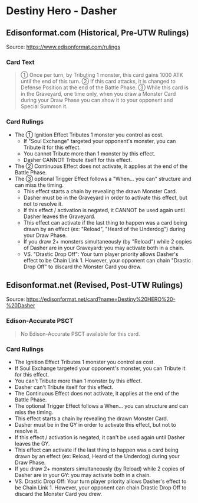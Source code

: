# Destiny Hero - Dasher

## Edisonformat.com (Historical, Pre-UTW Rulings)

Source: https://www.edisonformat.com/rulings

### Card Text

> ① Once per turn, by Tributing 1 monster, this card gains 1000 ATK until the end of this turn. ② If this card attacks, it is changed to Defense Position at the end of the Battle Phase. ③ While this card is in the Graveyard, one time only, when you draw a Monster Card during your Draw Phase you can show it to your opponent and Special Summon it.

### Card Rulings

*   The ① Ignition Effect Tributes 1 monster you control as cost.
    *   If "Soul Exchange" targeted your opponent's monster, you can Tribute it for this effect.
    *   You cannot Tribute more than 1 monster by this effect.
    *   Dasher CANNOT Tribute itself for this effect.
*   The ② Continuous Effect does not activate, it applies at the end of the Battle Phase.
*   The ③ optional Trigger Effect follows a "When... you can" structure and can miss the timing.
    *   This effect starts a chain by revealing the drawn Monster Card.
    *   Dasher must be in the Graveyard in order to activate this effect, but not to resolve it.
    *   If this effect / activation is negated, it CANNOT be used again until Dasher leaves the Graveyard.
    *   This effect can activate if the last thing to happen was a card being drawn by an effect (ex: "Reload", "Heard of the Underdog") during your Draw Phase.
    *   If you draw 2+ monsters simultaneously (by "Reload") while 2 copies of Dasher are in your Graveyard: you may activate both in a chain.
    *   VS. "Drastic Drop Off": Your turn player priority allows Dasher's effect to be Chain Link 1. However, your opponent can chain "Drastic Drop Off" to discard the Monster Card you drew.

## Edisonformat.net (Revised, Post-UTW Rulings)

Source: https://edisonformat.net/card?name=Destiny%20HERO%20-%20Dasher

### Edison-Accurate PSCT

> No Edison-Accurate PSCT available for this card.

### Card Rulings

*   The Ignition Effect Tributes 1 monster you control as cost.
*   If Soul Exchange targeted your opponent's monster, you can Tribute it for this effect.
*   You can't Tribute more than 1 monster by this effect.
*   Dasher can't Tribute itself for this effect.
*   The Continuous Effect does not activate, it applies at the end of the Battle Phase.
*   The optional Trigger Effect follows a When... you can structure and can miss the timing.
*   This effect starts a chain by revealing the drawn Monster Card.
*   Dasher must be in the GY in order to activate this effect, but not to resolve it.
*   If this effect / activation is negated, it can't be used again until Dasher leaves the GY.
*   This effect can activate if the last thing to happen was a card being drawn by an effect (ex: Reload, Heard of the Underdog) during your Draw Phase.
*   If you draw 2+ monsters simultaneously (by Reload) while 2 copies of Dasher are in your GY: you may activate both in a chain.
*   VS. Drastic Drop Off: Your turn player priority allows Dasher's effect to be Chain Link 1. However, your opponent can chain Drastic Drop Off to discard the Monster Card you drew.
            